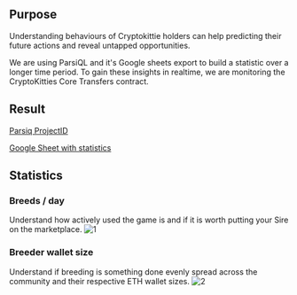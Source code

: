 ## Purpose
Understanding behaviours of Cryptokittie holders can help predicting their future actions and reveal untapped opportunities.

We are using ParsiQL and it's Google sheets export to build a statistic over a longer time period. To gain these insights in realtime, we are monitoring the CryptoKitties Core Transfers contract.

## Result
[Parsiq ProjectID](https://portal.parsiq.net/monitoring/projects/3e439746-ce7b-4969-9f7c-14baab297d70/triggers)

[Google Sheet with statistics](https://docs.google.com/spreadsheets/d/1iHssKsC_2W-7J9wi4Ys_2l8IXHyeVlt5aXGs464dluo/edit?usp=sharing)

## Statistics
### Breeds / day
Understand how actively used the game is and if it is worth putting your Sire on the marketplace.
![1](https://i.imgur.com/EZbHjkw.png)

### Breeder wallet size
Understand if breeding is something done evenly spread across the community and their respective ETH wallet sizes.
![2](https://i.imgur.com/5UJgWrH.png)
